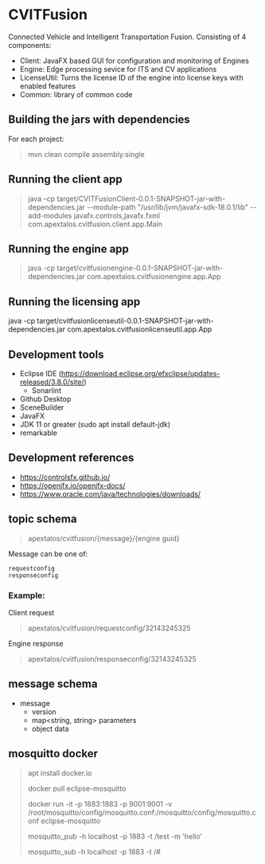 # CVITFusion
Connected Vehicle and Intelligent Transportation Fusion.  Consisting of 4 components:
- Client: JavaFX based GUI for configuration and monitoring of Engines
- Engine: Edge processing sevice for ITS and CV applications
- LicenseUtil: Turns the license ID of the engine into license keys with enabled features
- Common: library of common code

## Building the jars with dependencies
For each project:
> mvn clean compile assembly:single

## Running the client app
> java -cp target/CVITFusionClient-0.0.1-SNAPSHOT-jar-with-dependencies.jar --module-path "/usr/lib/jvm/javafx-sdk-18.0.1/lib" --add-modules javafx.controls,javafx.fxml com.apextalos.cvitfusion.client.app.Main

## Running the engine app
> java -cp target/cvitfusionengine-0.0.1-SNAPSHOT-jar-with-dependencies.jar com.apextalos.cvitfusionengine.app.App

## Running the licensing app
java -cp target/cvitfusionlicenseutil-0.0.1-SNAPSHOT-jar-with-dependencies.jar com.apextalos.cvitfusionlicenseutil.app.App

## Development tools
- Eclipse IDE (https://download.eclipse.org/efxclipse/updates-released/3.8.0/site/)
  - Sonarlint
- Github Desktop
- SceneBuilder
- JavaFX
- JDK 11 or greater (sudo apt install default-jdk)
- remarkable

## Development references
- https://controlsfx.github.io/
- https://openjfx.io/openjfx-docs/
- https://www.oracle.com/java/technologies/downloads/


## topic schema
> apextalos/cvitfusion/{message}/{engine guid}

Message can be one of:
```
requestconfig
responseconfig
```

### Example:
Client request
> apextalos/cvitfusion/requestconfig/32143245325

Engine response
> apextalos/cvitfusion/responseconfig/32143245325

## message schema
- message
  - version
  - map<string, string> parameters
  - object data

## mosquitto docker
> apt install docker.io
> 
> docker pull eclipse-mosquitto
> 
> docker run -it -p 1883:1883 -p 9001:9001 -v /root/mosquitto/config/mosquitto.conf:/mosquitto/config/mosquitto.conf eclipse-mosquitto
> 
> mosquitto_pub -h localhost -p 1883 -t /test -m 'hello'
> 
> mosquitto_sub -h localhost -p 1883 -t /#


